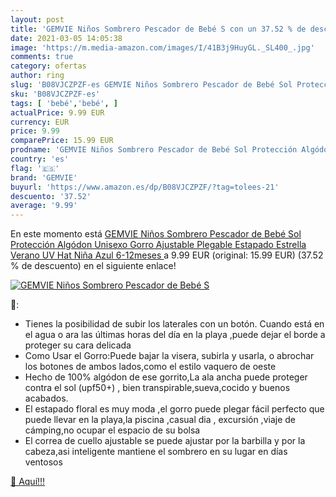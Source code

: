 ```yaml
---
layout: post
title: 'GEMVIE Niños Sombrero Pescador de Bebé S con un 37.52 % de descuento'
date: 2021-03-05 14:05:38
image: 'https://m.media-amazon.com/images/I/41B3j9HuyGL._SL400_.jpg'
comments: true
category: ofertas
author: ring
slug: 'B08VJCZPZF-es GEMVIE Niños Sombrero Pescador de Bebé Sol Protección...'
sku: 'B08VJCZPZF-es'
tags: [ 'bebé','bebé', ]
actualPrice: 9.99 EUR
currency: EUR
price: 9.99
comparePrice: 15.99 EUR
prodname: 'GEMVIE Niños Sombrero Pescador de Bebé Sol Protección Algódon Unisexo Gorro Ajustable Plegable Estapado Estrella Verano UV Hat Niña  Azul  6-12meses '
country: 'es'
flag: '🇪🇸'
brand: 'GEMVIE'
buyurl: 'https://www.amazon.es/dp/B08VJCZPZF/?tag=tolees-21'
descuento: '37.52'
average: '9.99'
---
```


En este momento está [GEMVIE Niños Sombrero Pescador de Bebé Sol Protección Algódon Unisexo Gorro Ajustable Plegable Estapado Estrella Verano UV Hat Niña  Azul  6-12meses ](https://www.amazon.es/dp/B08VJCZPZF/?tag=tolees-21) a 9.99 EUR (original: 15.99 EUR) (37.52 %  de descuento) en el siguiente enlace!

[![GEMVIE Niños Sombrero Pescador de Bebé S](https://m.media-amazon.com/images/I/41B3j9HuyGL._SL400_.jpg)](https://www.amazon.es/dp/B08VJCZPZF/?tag=tolees-21)

🔎:

- Tienes la posibilidad de subir los laterales con un botón. Cuando está en el agua o ara las últimas horas del día en la playa ,puede dejar el borde a proteger su cara delicada
- Como Usar el Gorro:Puede bajar la visera, subirla y usarla, o abrochar los botones de ambos lados,como el estilo vaquero de oeste
- Hecho de 100% algódon de ese gorrito,La ala ancha puede proteger contra el sol (upf50+) , bien transpirable,sueva,cocido y buenos acabados.
- El estapado floral es muy moda ,el gorro puede plegar fácil perfecto que puede llevar en la playa,la piscina ,casual dia , excursión ,viaje de cámping,no ocupar el espacio de su bolsa
- El correa de cuello ajustable se puede ajustar por la barbilla y por la cabeza,asi inteligente mantiene el sombrero en su lugar en días ventosos

[🛒 Aquí!!!](https://www.amazon.es/dp/B08VJCZPZF/?tag=tolees-21)
